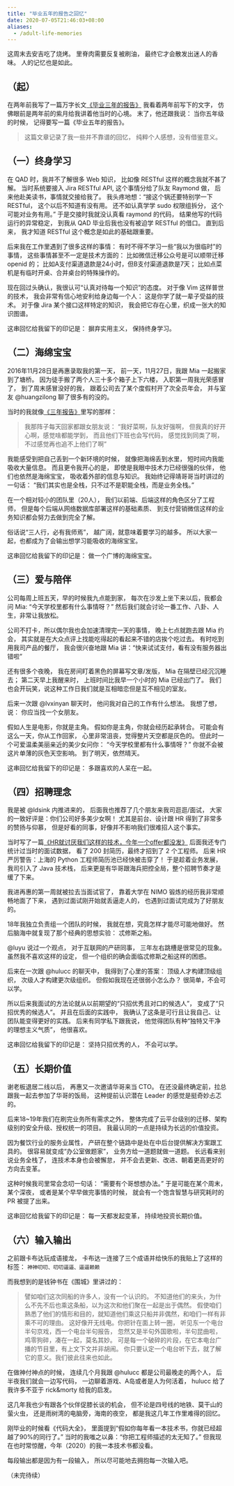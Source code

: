 ```yaml
---
title: "毕业五年的报告之回忆"
date: 2020-07-05T21:46:03+08:00
aliases:
  - /adult-life-memories
---
```


这周末去安吉吃了烧烤。
里脊肉需要反复被刷油，
最终它才会散发出迷人的香味。
人的记忆也是如此。

<!--more-->

## （起）
在两年前我写了一篇万字长文[《毕业三年的报告》][adult-life]
我看着两年前写下的文字，
仿佛眼前是两年前的紫月给我讲着他当时的心境。
末了，他还跟我说：
当你五年级的时候，
记得要写一篇《毕业五年的报告》。

> 这篇文章记录了我一些并不靠谱的回忆，
> 纯粹个人感想，没有借鉴意义。


## （一）终身学习
在 QAD 时，我并不了解很多 Web 知识，
比如像 RESTful 这样的概念我就不甚了解。
当时系统要接入 Jira RESTful API,
这个事情分给了队友 Raymond 做，
后来他赴美读书，事情就交接给我了。
我头疼地想：“接这个锅还要特别学一下 RESTful，
这个以后不知道有没有用。
还不如认真学学 sudo 权限组拆分，
这个可能对业务有用。”
于是交接时我就没认真看 raymond 的代码，
结果他写的代码运行的异常稳定，
到我从 QAD 毕业后我也没有被迫学 RESTful 的借口。
直到后来，
我才知道 RESTful 这个概念是如此的基础跟重要。

后来我在工作里遇到了很多这样的事情：
有时不得不学习一些“我以为很临时”的事情，
这些事情甚至不一定是技术方面的：
比如微信迁移公众号是可以顺带迁移 openid 的；
比如A支付渠道退款是24小时，但B支付渠道退款是7天；
比如点菜机是有临时开桌、合并桌台的特殊操作的。

现在回过头确认，我很认可“认真对待每一个知识”的态度。
对于像 Vim 这样普世的技术，
我会非常有信心地安利给身边每一个人：
这是你学了就一辈子受益的技术。
对于像 Jira 某个接口这样特定的知识，
我会把它存在心里，织成一张大的知识图谱。

这串回忆给我留下的印记是：
摒弃实用主义，
保持终身学习。


## （二）海绵宝宝
2016年11月28日是再惠录取我的第一天，
前一天，11月27日，我跟 Mia 一起搬家到了塘桥。
因为徒手搬了两个人三十多个箱子上下六楼，
入职第一周我光荣感冒了，
到了周末感冒没好的我，
跟着公司去了某个度假村开了次全员年会，
并与室友 @huangzilong 聊了很多有的没的。

当时的我就像[《三年报告》][adult-life]里写的那样：

> 我那阵子每天回家都跟女朋友说：
> “我好菜啊，队友好强啊，
> 但我真的好开心啊，感觉啥都能学到，
> 而且他们下班也会写代码，
> 感觉找到同类了啊，不过感觉再也追不上他们了啊”

我能感受到把自己丢到一个新环境的时候，
就像把海绵丢到水里，
短时间内我能吸收大量信息。
而且更令我开心的是，
即使是我眼中技术力已经很强的伙伴，
他们也依然是海绵宝宝，
吸收着外部的信息与知识。
我始终记得靖哥哥当时讲过的一句话：
“我们其实也是全栈，只不过不是职能全栈，而是业务全栈。”

在一个相对较小的团队里（20人），
我们以前端、后端这样的角色区分了工程师，
但是每个后端从网络数据库部署这样的基础素质、
到支付营销微信这样的业务知识都会努力去做到完全了解。

俗话说“三人行，必有我师焉”，
越广阔，就意味着要学习的越多。
所以大家一起，也都成为了会输出想学习能吸收的海绵宝宝。

这串回忆给我留下的印记是：
做一个广博的海绵宝宝。


## （三）爱与陪伴
公司每周上班五天，早的时候我九点能到家，
每次在沙发上坐下来以后，我都会问 Mia: “今天学校里都有什么事情呀？”
然后我们就会讨论一番工作、八卦、人生，非常让我放松。

公司不打卡，所以偶尔我也会加速清理完一天的事情，
晚上七点就跑去跟 Mia 约会，
其实就是在大众点评上找能吃得起的看起来不错的店挨个吃过去。
有时吃到用我司产品的餐厅，
我会很兴奋地跟 Mia 讲：“快来试试支付，看有没有服务器出错啦”

还有很多个夜晚，
我在房间盯着黑色的屏幕写文章/发版，
Mia 在隔壁已经沉沉睡去；
第二天早上我醒来时，
上班时间比我早一个小时的 Mia 已经出门了。
我们也会开玩笑，说这种工作日我们就是互相暗恋但是互不相见的室友。

后来一次跟 @lvxinyan 聊天时，
他问我对自己的工作有什么想法。
我想了想，说：
你应当找一个女朋友。

假如人生是电影，你就是主角。
假如你是主角，你就会经历起承转合。
可能会有这么一天，你从工作回家，
心里非常沮丧，觉得整片天空都是灰色的。
但此时一个可爱温柔美丽亲近的美少女问你：
“今天学校里都有什么事情呀？”
你就不会被这片单薄的灰色天空影响。
到了明天，依然晴天。

这串回忆给我留下的印记是：
多跟喜欢的人呆在一起。


## （四）招聘理念
我是被 @ldsink 内推进来的，
后面我也推荐了几个朋友来我司逛逛/面试，
大家的一致好评是：你们公司好多美少女啊！
尤其是前台、设计跟 HR 得到了非常多的赞扬与仰慕，
但是好看的同事，好像并不影响我们很难招人这个事实。

当时写了一篇[《HR就讨厌我们这样的技术，今年一个offer都没发》][hr]
后面我还专门统计过当时的面试数据，
看了 200 封简历，最终才招到了 2 个工程师。
后来 HR 严厉警告：上海的 Python 工程师简历池已经快被击穿了！
于是趁着业务发展，我司引入了 Java 技术栈，
后来更是有华哥跟海兵把控全局，整个招聘节奏才是缓了下来。

我进再惠的第一周就被拉去当面试官了，
靠着大学在 NIMO 锻炼的经历我非常顺畅地面了下来，
遇到过面试刚开始就丢逼走人的，
也遇到过面试完成为了好朋友的。

18年我独立负责组一个团队的时候，
我就在想，究竟怎样才能尽可能地做好。
然后脑海中就复现了那个经典的思想实验：
忒修斯之船。

@luyu 说过一个观点，
对于互联网的产研同事，
三年左右跳槽是很常见的现象。
虽然我不喜欢这样的设定，
但一个组织的确会面临忒修斯之船这样的困惑。

后来在一次跟 @hulucc 的聊天中，
我得到了心里的答案：
顶级人才构建顶级组织，
次级人才构建更次级组织。
但假如我现在还很弱小怎么办？
很简单，不会可以学。

所以后来我面试的方法论就从以前期望的“只招优秀且对口的候选人”，
变成了“只招优秀的候选人”。
并且在后面的实践中，
我确认了这条是可行且让我自己、让团队能变得更好的实践。
后来有同学私下跟我说，
他觉得团队有种“独特又干净的理想主义气质”，
他很喜欢。

这串回忆给我留下的印记是：
坚持只招优秀的人，
不会可以学。


## （五）长期价值
谢老板退居二线以后，
再惠又一次邀请华哥来当 CTO。
在还没最终确定前，拉总跟我一起去参加了华哥的饭局，
这种提前认识潜在 Leader 的感觉是挺奇妙忐忑的。

后来18~19年我们在刷完业务所有需求之外，
整体完成了云平台级别的迁移、架构级别的安全升级、授权统一的项目。
我最认同的一点是持续为长远的价值投资。

因为餐饮行业的服务业属性，
产研在整个链路中是处在中后台提供解决方案跟工具的。
很容易就变成“办公室做题家”，
业务方给一道题就做一道题。
长远看来别说业务全栈了，
连技术本身也会被懈怠，
并不会去更新、改进、朝着更高更好的方向去变革。

这种时候我司里常会念叨一句话：
“需要有个哥想想办法。”
于是可能在某个周末，某个深夜，
或者是某个早早做完事情的时候，
就会有一个饱含智慧与研究耗时的 PR 被提了出来。

这串回忆给我留下的印记是：
每一天都发起变革，
持续地投资长期价值。


## （六）输入输出
之前跟卡布达玩成语接龙，
卡布达一连接了三个成语并给快乐的我贴上了这样的标签：
`神神叨叨、叨叨逼逼、逼逼赖赖`

而我想到的是钱钟书在《围城》里讲过的：

> 譬如咱们这次同船的许多人，没有一个认识的。
> 不知道他们的来头，为什么不先不后也乘这条船，以为这次和他们聚在一起是出于偶然。
> 假使咱们熟悉了他们的情形和目的，就知道他们乘这只船并非偶然，和咱们一样有非乘不可的理由。
> 这好像开无线电。你把针在面上转一圈，
> 听见东一个电台半句京戏，西一个电台半句报告，
> 忽然又是半句外国歌啦，半句昆曲啦，鸡零狗碎，凑在一起，莫名其妙。
> 可是每一个破碎的片段，在它本电台广播的节目里，有上文下文并非胡闹。
> 你只要认定一个电台听下去，就了解它的意义。我们彼此往来也如此。

在做神付神点的时候，
连续几个月我跟 @hulucc 都是公司最晚走的两个人，
后半夜我们就会一边写代码，
一边聊着游戏、A岛或者是人为何活着，
hulucc 给了我许多不亚于 rick&morty 给我的启发。

这几年我也少有跟各个伙伴促膝长谈的机会，
但不论是四号线的地铁、莫干山的萤火虫，
还是雨树湾的电脑旁，海南的夜空，
都是我这几年工作里难得的回忆。

刚毕业的时候看《代码大全》，
里面提到“假如你每年看一本技术书，你就已经超越了90%的同行了。”
当时的我嗤之以鼻：“你把工程师描述的太无知了。”
但我现在也时常惊醒，今年（2020）的我一本技术书都没看。

每段输出都是因为有一段输入，
所以尽可能地去拥抱每一次输入吧。


（未完待续）

[adult-life]: /adult-life/
[hr]: /what-a-hard-backend-interview
